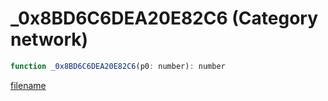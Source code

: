 # _0x8BD6C6DEA20E82C6 (Category network)

```js
function _0x8BD6C6DEA20E82C6(p0: number): number
```

[filename](_0x8BD6C6DEA20E82C6_m.md ':include')